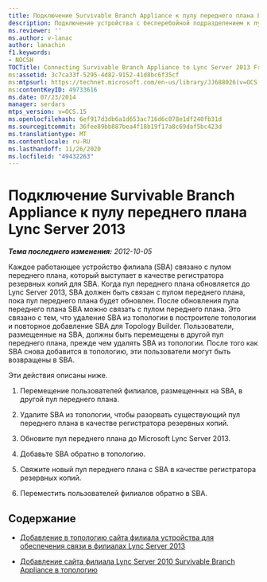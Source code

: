 ```yaml
---
title: Подключение Survivable Branch Appliance к пулу переднего плана Lync Server 2013
description: Подключение устройства с бесперебойной подразделением к пуле внешних интерфейсов Lync Server 2013.
ms.reviewer: ''
ms.author: v-lanac
author: lanachin
f1.keywords:
- NOCSH
TOCTitle: Connecting Survivable Branch Appliance to Lync Server 2013 Front End pool
ms:assetid: 3c7ca33f-5295-4d82-9152-41d8bc6f35cf
ms:mtpsurl: https://technet.microsoft.com/en-us/library/JJ688026(v=OCS.15)
ms:contentKeyID: 49733616
ms.date: 07/23/2014
manager: serdars
mtps_version: v=OCS.15
ms.openlocfilehash: 6ef917d3db6a1d653ac716d6c078e1df240fb31d
ms.sourcegitcommit: 36fee89bb887bea4f18b19f17a8c69daf5bc423d
ms.translationtype: MT
ms.contentlocale: ru-RU
ms.lasthandoff: 11/26/2020
ms.locfileid: "49432263"
---
```

# <a name="connecting-survivable-branch-appliance-to-lync-server-2013-front-end-pool"></a>Подключение Survivable Branch Appliance к пулу переднего плана Lync Server 2013

<div data-xmlns="http://www.w3.org/1999/xhtml">

<div class="topic" data-xmlns="http://www.w3.org/1999/xhtml" data-msxsl="urn:schemas-microsoft-com:xslt" data-cs="https://msdn.microsoft.com/">

<div data-asp="https://msdn2.microsoft.com/asp">



</div>

<div id="mainSection">

<div id="mainBody">

<span> </span>

_**Тема последнего изменения:** 2012-10-05_

Каждое работающее устройство филиала (SBA) связано с пулом переднего плана, который выступает в качестве регистратора резервных копий для SBA. Когда пул переднего плана обновляется до Lync Server 2013, SBA должен быть связан с пулом переднего плана, пока пул переднего плана будет обновлен. После обновления пула переднего плана SBA можно связать с пулом переднего плана. Это связано с тем, что удаление SBA из топологии в построителе топологии и повторное добавление SBA для Topology Builder. Пользователи, размещенные на SBA, должны быть перемещены в другой пул переднего плана, прежде чем удалять SBA из топологии. После того как SBA снова добавится в топологию, эти пользователи могут быть возвращены в SBA.

Эти действия описаны ниже.

1.  Перемещение пользователей филиалов, размещенных на SBA, в другой пул переднего плана.

2.  Удалите SBA из топологии, чтобы разорвать существующий пул переднего плана в качестве регистратора резервных копий.

3.  Обновите пул переднего плана до Microsoft Lync Server 2013.

4.  Добавьте SBA обратно в топологию.

5.  Свяжите новый пул переднего плана с SBA в качестве регистратора резервных копий.

6.  Переместить пользователей филиалов обратно в SBA.

<div>

## <a name="in-this-section"></a>Содержание

  - [Добавление в топологию сайта филиала устройства для обеспечения связи в филиалах Lync Server 2013](lync-server-2013-add-lync-server-2013-survivable-branch-appliance-branch-site-to-your-topology.md)

  - [Добавление сайта филиала Lync Server 2010 Survivable Branch Appliance в топологию](lync-server-2013-add-lync-server-2010-survivable-branch-appliance-branch-site-to-your-topology.md)

</div>

</div>

<span> </span>

</div>

</div>

</div>

